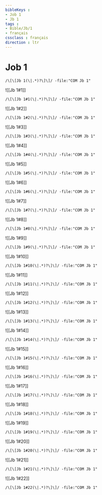 ```yaml
---
bibleKeys : 
- Job 1
- Jb 1
tags : 
- Bible/Jb/1
- français
cssclass : français
direction : ltr
---
```


# Job 1

```query
/\[\[Jb 1(\|.*)?\]\]/ -file:"COM Jb 1"
```



![[Jb 1#1]]

```query
/\[\[Jb 1#1(\|.*)?\]\]/ -file:"COM Jb 1"
```

![[Jb 1#2]]

```query
/\[\[Jb 1#2(\|.*)?\]\]/ -file:"COM Jb 1"
```

![[Jb 1#3]]

```query
/\[\[Jb 1#3(\|.*)?\]\]/ -file:"COM Jb 1"
```

![[Jb 1#4]]

```query
/\[\[Jb 1#4(\|.*)?\]\]/ -file:"COM Jb 1"
```

![[Jb 1#5]]

```query
/\[\[Jb 1#5(\|.*)?\]\]/ -file:"COM Jb 1"
```

![[Jb 1#6]]

```query
/\[\[Jb 1#6(\|.*)?\]\]/ -file:"COM Jb 1"
```

![[Jb 1#7]]

```query
/\[\[Jb 1#7(\|.*)?\]\]/ -file:"COM Jb 1"
```

![[Jb 1#8]]

```query
/\[\[Jb 1#8(\|.*)?\]\]/ -file:"COM Jb 1"
```

![[Jb 1#9]]

```query
/\[\[Jb 1#9(\|.*)?\]\]/ -file:"COM Jb 1"
```

![[Jb 1#10]]

```query
/\[\[Jb 1#10(\|.*)?\]\]/ -file:"COM Jb 1"
```

![[Jb 1#11]]

```query
/\[\[Jb 1#11(\|.*)?\]\]/ -file:"COM Jb 1"
```

![[Jb 1#12]]

```query
/\[\[Jb 1#12(\|.*)?\]\]/ -file:"COM Jb 1"
```

![[Jb 1#13]]

```query
/\[\[Jb 1#13(\|.*)?\]\]/ -file:"COM Jb 1"
```

![[Jb 1#14]]

```query
/\[\[Jb 1#14(\|.*)?\]\]/ -file:"COM Jb 1"
```

![[Jb 1#15]]

```query
/\[\[Jb 1#15(\|.*)?\]\]/ -file:"COM Jb 1"
```

![[Jb 1#16]]

```query
/\[\[Jb 1#16(\|.*)?\]\]/ -file:"COM Jb 1"
```

![[Jb 1#17]]

```query
/\[\[Jb 1#17(\|.*)?\]\]/ -file:"COM Jb 1"
```

![[Jb 1#18]]

```query
/\[\[Jb 1#18(\|.*)?\]\]/ -file:"COM Jb 1"
```

![[Jb 1#19]]

```query
/\[\[Jb 1#19(\|.*)?\]\]/ -file:"COM Jb 1"
```

![[Jb 1#20]]

```query
/\[\[Jb 1#20(\|.*)?\]\]/ -file:"COM Jb 1"
```

![[Jb 1#21]]

```query
/\[\[Jb 1#21(\|.*)?\]\]/ -file:"COM Jb 1"
```

![[Jb 1#22]]

```query
/\[\[Jb 1#22(\|.*)?\]\]/ -file:"COM Jb 1"
```

